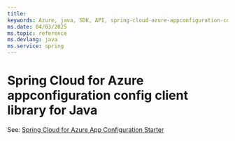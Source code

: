 ```yaml
---
title: 
keywords: Azure, java, SDK, API, spring-cloud-azure-appconfiguration-config, spring
ms.date: 04/03/2025
ms.topic: reference
ms.devlang: java
ms.service: spring
---
```

# Spring Cloud for Azure appconfiguration config client library for Java

See: [Spring Cloud for Azure App Configuration Starter](https://github.com/Azure/azure-sdk-for-java/tree/main/sdk/spring/spring-cloud-azure-starter-appconfiguration-config)

